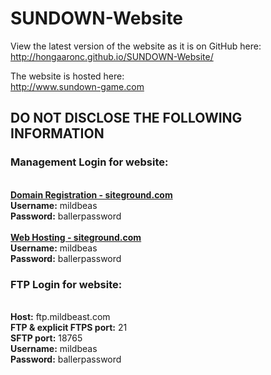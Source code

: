 # SUNDOWN-Website
View the latest version of the website as it is on GitHub here:<br/>
<a href="http://hongaaronc.github.io/SUNDOWN-Website/">http://hongaaronc.github.io/SUNDOWN-Website/</a>


The website is hosted here:<br/>
<a href="http://www.sundown-game.com">http://www.sundown-game.com</a>


<h2>DO NOT DISCLOSE THE FOLLOWING INFORMATION</h2>
<p>
  <h3>Management Login for website:</h3><br/>
  <b><a href="http://www.siteground.com">Domain Registration - siteground.com</a></b><br/>
  <b>Username:</b> mildbeas<br/>
  <b>Password:</b> ballerpassword<br/>
  <br/>
  <b><a href="http://www.siteground.com">Web Hosting - siteground.com</a></b><br/>
  <b>Username:</b> mildbeas<br/>
  <b>Password:</b> ballerpassword<br/>
</p>
<p>
  <h3>FTP Login for website:</h3><br/>
  <b>Host:</b> ftp.mildbeast.com<br/>
  <b>FTP & explicit FTPS port:</b> 21<br/>
  <b>SFTP port:</b> 18765<br/>
  <b>Username:</b> mildbeas<br/>
  <b>Password:</b> ballerpassword<br/>
</p>
